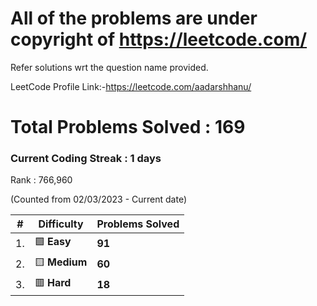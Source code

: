# All of the problems are under copyright of https://leetcode.com/
Refer solutions wrt the question name provided.

LeetCode Profile Link:-https://leetcode.com/aadarshhanu/

# Total Problems Solved : 169
### Current Coding Streak : 1 days

Rank : 766,960

(Counted from 02/03/2023 - Current date)


|  #  |  Difficulty | Problems Solved  
|-----|-------------|---------------
| 1. | :green_square: <strong>Easy</strong> | <strong>91</strong>|
| 2. | :yellow_square: <strong>Medium</strong> | <strong>60</strong>|
| 3. | :red_square: <strong>Hard</strong>  | <strong>18</strong>|
